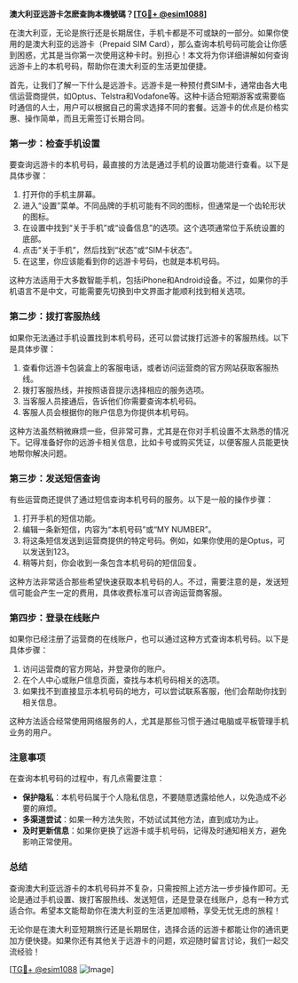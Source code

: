 **澳大利亚远游卡怎麽查詢本機號碼？[[TG💪+ @esim1088](https://t.me/s/esim1088)]**

在澳大利亚，无论是旅行还是长期居住，手机卡都是不可或缺的一部分。如果你使用的是澳大利亚的远游卡（Prepaid SIM Card），那么查询本机号码可能会让你感到困惑，尤其是当你第一次使用这种卡时。别担心！本文将为你详细讲解如何查询远游卡上的本机号码，帮助你在澳大利亚的生活更加便捷。

首先，让我们了解一下什么是远游卡。远游卡是一种预付费SIM卡，通常由各大电信运营商提供，如Optus、Telstra和Vodafone等。这种卡适合短期游客或需要临时通信的人士，用户可以根据自己的需求选择不同的套餐。远游卡的优点是价格实惠、操作简单，而且无需签订长期合同。

### **第一步：检查手机设置**

要查询远游卡的本机号码，最直接的方法是通过手机的设置功能进行查看。以下是具体步骤：

1. 打开你的手机主屏幕。
2. 进入“设置”菜单。不同品牌的手机可能有不同的图标，但通常是一个齿轮形状的图标。
3. 在设置中找到“关于手机”或“设备信息”的选项。这个选项通常位于系统设置的底部。
4. 点击“关于手机”，然后找到“状态”或“SIM卡状态”。
5. 在这里，你应该能看到你的远游卡号码，也就是本机号码。

这种方法适用于大多数智能手机，包括iPhone和Android设备。不过，如果你的手机语言不是中文，可能需要先切换到中文界面才能顺利找到相关选项。

### **第二步：拨打客服热线**

如果你无法通过手机设置找到本机号码，还可以尝试拨打远游卡的客服热线。以下是具体步骤：

1. 查看你远游卡包装盒上的客服电话，或者访问运营商的官方网站获取客服热线。
2. 拨打客服热线，并按照语音提示选择相应的服务选项。
3. 当客服人员接通后，告诉他们你需要查询本机号码。
4. 客服人员会根据你的账户信息为你提供本机号码。

这种方法虽然稍微麻烦一些，但非常可靠，尤其是在你对手机设置不太熟悉的情况下。记得准备好你的远游卡相关信息，比如卡号或购买凭证，以便客服人员能更快地帮你解决问题。

### **第三步：发送短信查询**

有些运营商还提供了通过短信查询本机号码的服务。以下是一般的操作步骤：

1. 打开手机的短信功能。
2. 编辑一条新短信，内容为“本机号码”或“MY NUMBER”。
3. 将这条短信发送到运营商提供的特定号码。例如，如果你使用的是Optus，可以发送到123。
4. 稍等片刻，你会收到一条包含本机号码的短信回复。

这种方法非常适合那些希望快速获取本机号码的人。不过，需要注意的是，发送短信可能会产生一定的费用，具体收费标准可以咨询运营商客服。

### **第四步：登录在线账户**

如果你已经注册了运营商的在线账户，也可以通过这种方式查询本机号码。以下是具体步骤：

1. 访问运营商的官方网站，并登录你的账户。
2. 在个人中心或账户信息页面，查找与本机号码相关的选项。
3. 如果找不到直接显示本机号码的地方，可以尝试联系客服，他们会帮助你找到相关信息。

这种方法适合经常使用网络服务的人，尤其是那些习惯于通过电脑或平板管理手机业务的用户。

### **注意事项**

在查询本机号码的过程中，有几点需要注意：

- **保护隐私**：本机号码属于个人隐私信息，不要随意透露给他人，以免造成不必要的麻烦。
- **多渠道尝试**：如果一种方法失败，不妨试试其他方法，直到成功为止。
- **及时更新信息**：如果你更换了远游卡或手机号码，记得及时通知相关方，避免影响正常使用。

### **总结**

查询澳大利亚远游卡的本机号码并不复杂，只需按照上述方法一步步操作即可。无论是通过手机设置、拨打客服热线、发送短信，还是登录在线账户，总有一种方式适合你。希望本文能帮助你在澳大利亚的生活更加顺畅，享受无忧无虑的旅程！

无论你是在澳大利亚短期旅行还是长期居住，选择合适的远游卡都能让你的通讯更加方便快捷。如果你还有其他关于远游卡的问题，欢迎随时留言讨论，我们一起交流经验！

[[TG💪+ @esim1088](https://t.me/s/esim1088) ![Image](https://i.postimg.cc/4NQfJmqS/Snipaste-2025-05-13-00-14-12.png)]